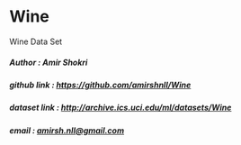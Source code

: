 # Wine
Wine Data Set


##### Author : Amir Shokri
##### github link : https://github.com/amirshnll/Wine
##### dataset link : http://archive.ics.uci.edu/ml/datasets/Wine
##### email : amirsh.nll@gmail.com
